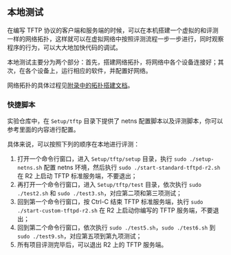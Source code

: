 ## 本地测试

在编写 TFTP 协议的客户端和服务端的时候，可以在本机搭建一个虚拟的和评测一样的网络拓扑，这样就可以在虚拟网络中按照评测流程一步一步进行，同时观察程序的行为，可以大大地加快代码的调试。

本地测试主要分为两个部分：首先，搭建网络拓扑，将网络中各个设备连接好；其次，在各个设备上，运行相应的软件，并配置好网络。

网络拓扑的具体过程见[附录中的拓扑搭建文档](../../appendix/topology.md)。

### 快捷脚本

实验仓库中，在 `Setup/tftp` 目录下提供了 netns 配置脚本以及评测脚本，你可以参考里面的内容进行配置。

具体来说，可以按照下列的顺序在本地进行评测：

1. 打开一个命令行窗口，进入 `Setup/tftp/setup` 目录，执行 `sudo ./setup-netns.sh` 配置 netns 环境，然后执行 `sudo ./start-standard-tftpd-r2.sh` 在 R2 上启动 TFTP 标准服务端，不要退出；
2. 再打开一个命令行窗口，进入 `Setup/tftp/test` 目录，依次执行 `sudo ./test2.sh` 和 `sudo ./test3.sh`，对应第二项和第三项测试；
3. 回到第一个命令行窗口，按 Ctrl-C 结束 TFTP 标准服务端，执行 `sudo ./start-custom-tftpd-r2.sh` 在 R2 上启动你编写的 TFTP 服务端，不要退出；
4. 回到第二个命令行窗口，依次执行 `sudo ./test5.sh`，`sudo ./test6.sh` 到 `sudo ./test9.sh`，对应第五项到第九项测试；
5. 所有项目评测完毕后，可以退出 R2 上的 TFTP 服务端。